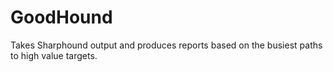 # GoodHound
Takes Sharphound output and produces reports based on the busiest paths to high value targets.
